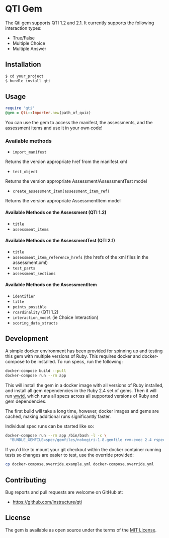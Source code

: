 # QTI Gem

The Qti gem supports QTI 1.2 and 2.1. It currently supports the following interaction types:

  - True/False
  - Multiple Choice
  - Multiple Answer


## Installation

```sh
$ cd your_project
$ bundle install qti
```


## Usage

```rb
require 'qti'
@gem = Qti::Importer.new(path_of_quiz)
```

You can use the gem to access the manifest, the assessments, and the assessment
items and use it in your own code!

### Available methods

   - `import_manifest`

Returns the version appropriate href from the manifest.xml

   - `test_object`

Returns the version appropriate Assessment/AssessmentTest model

  - `create_assessment_item(assessment_item_ref)`

Returns the version appropriate AssessmentItem model

#### Available Methods on the Assessment (QTI 1.2)
  - `title`
  - `assessment_items`

#### Available Methods on the AssessmentTest (QTI 2.1)
  - `title`
  - `assessment_item_reference_hrefs` (the hrefs of the xml files in the assessment.xml)
  - `test_parts`
  - `assessment_sections`

#### Available Methods on the AssessmentItem
  - `identifier`
  - `title`
  - `points_possible`
  - `rcardinality` (QTI 1.2)
  - `interaction_model` (ie Choice Interaction)
  - `scoring_data_structs`


## Development

A simple docker environment has been provided for spinning up and testing this
gem with multiple versions of Ruby. This requires docker and docker-compose to
be installed. To run specs, run the following:

```bash
docker-compose build --pull
docker-compose run --rm app
```

This will install the gem in a docker image with all versions of Ruby installed,
and install all gem dependencies in the Ruby 2.4 set of gems. Then it will run
[wwtd](https://github.com/grosser/wwtd), which runs all specs across all
supported versions of Ruby and gem dependencies.

The first build will take a long time, however, docker images and gems are
cached, making additional runs significantly faster.

Individual spec runs can be started like so:

```bash
docker-compose run --rm app /bin/bash -l -c \
  "BUNDLE_GEMFILE=spec/gemfiles/nokogiri-1.8.gemfile rvm-exec 2.4 rspec"
```

If you'd like to mount your git checkout within the docker container running
tests so changes are easier to test, use the override provided:

```bash
cp docker-compose.override.example.yml docker-compose.override.yml
```


## Contributing

Bug reports and pull requests are welcome on GitHub at:

- https://github.com/instructure/qti


## License

The gem is available as open source under the terms of the
[MIT License](http://opensource.org/licenses/MIT).
